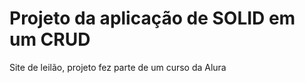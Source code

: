 # Projeto da aplicação de SOLID em um CRUD 
Site de leilão, projeto fez parte de um curso da Alura

